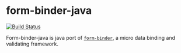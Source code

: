 form-binder-java
=================
[![Build Status](https://travis-ci.org/tminglei/form-binder-java.svg?branch=master)](https://travis-ci.org/tminglei/form-binder-java)


Form-binder-java is java port of [`form-binder`](https://github.com/tminglei/form-binder), a micro data binding and validating framework.
